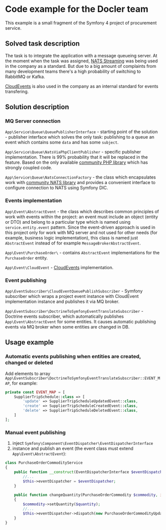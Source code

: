 # Code example for the Docler team 

This example is a small fragment of the Symfony 4 project of procurement service.

## Solved task description

The task is to integrate the application with a message queueing server. At the moment when the task was assigned,
[NATS Streaming](https://docs.nats.io/nats-streaming-concepts/intro) was being used in the company as a standard.
But due to a big amount of complaints from many development teams there's a high probability of switching to RabbitMQ
or Kafka.

[CloudEvents](https://github.com/cloudevents/spec) is also used in the company as an internal standard for events
transfering.

## Solution description

### MQ Server connection

`App\Service\Queue\QueuePublisherInterface` - starting point of the solution - publisher interface which solves the
only task: publishing to a queue an event which contains some `data` and has some `subject`.

`App\Service\Queue\NatsViaPhpClientPublisher` - specific publisher implementation. There is 99% probability that it
will be replaced in the feature. Based on the only available
[community PHP library](https://github.com/byrnedo/php-nats-streaming) which has strongly coupled code. 

`App\Service\Queue\NatsConnectionFactory` - the class which encapsulates work with
[community NATS library](https://github.com/byrnedo/php-nats-streaming) and provides a convenient interface to
configure connection to NATS using Symfony DIC.

### Events implementation

`App\Event\AbstractEvent` - the class which describes common principles of work with events within the project:
an event must include an object (entity or DTO) and belong to a particular type which is named using
`service.entity.event` pattern. Since the event-driven approach is used in this project only for work with MQ server
and not used for other needs (for example, business logic implementation), this class is named just `AbstractEvent`
instead of for example `MessageBrokerAbstractEvent`.

`App\Event\PurchaseOrder\` - contains `AbstractEvent` implementations for the `PurchaseOrder` entity.

`App\Event\CloudEvent` - [CloudEvents](https://github.com/cloudevents/spec) implementation.

### Event publishing

`App\EventSubscriber\CloudEventQueuePublishSubscriber` - Symfony subscriber which wraps a project event instance with
CloudEvent implementation instance and publishes it via MQ broker.

`App\EventSubscriber\DoctrineToSymfonyEventTranslateSubscriber` - Doctrine events subscriber, which automatically
publishes `App\Event\AbstractEvent` for some entities. It causes automatic publishing events via MQ broker when
some entities are changed in DB.

## Usage example

### Automatic events publishing when entities are created, changed or deleted

Add elements to array `App\EventSubscriber\DoctrineToSymfonyEventTranslateSubscriber::EVENT_MAP`, for example:

```php
private const EVENT_MAP = [
    SupplierTripSchedule::class => [
        'update' => SupplierTripScheduleUpdatedEvent::class,
        'create' => SupplierTripScheduleCreatedEvent::class,
        'delete' => SupplierTripScheduleDeletedEvent::class,
    ]
];
```

### Manual event publishing

1. inject `Symfony\Component\EventDispatcher\EventDispatcherInterface`
2. instance and publish an event (the event class must extend `App\Event\AbstractEvent`):

```php
class PurchaseOrderCommodityService
{
    public function __construct(EventDispatcherInterface $eventDispatcher) {
        //...
        $this->eventDispatcher = $eventDispatcher;
    }
    
    public function changeQuantity(PurchaseOrderCommodity $commodity, int $quantity): void
    {
        $commodity->setQuantity($quantity);
        //...
        $this->eventDispatcher->dispatch(new PurchaseOrderCommodityUpdatedEvent($commodity));
    }
}
```